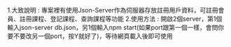 1.大致說明 : 專案裡有使用Json-Server作為伺服器存放註冊用戶資料，可註冊會員、註冊課程、登記課程、查詢課程等功能
2.使用方法 : 開啟2個server，第1個輸入json-server db.json，另1個輸入npm start(如果port跟第一個一樣，會問你要不要改另一個port，按Y就好了)，等待網頁載入後即可使用
